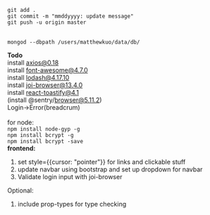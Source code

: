 `git add .`<br/>
`git commit -m "mmddyyyy: update message"`<br/>
`git push -u origin master`<br/><br/>

`mongod --dbpath /users/matthewkuo/data/db/`<br/>

**Todo**<br />
install axios@0.18<br />
install font-awesome@4.7.0<br />
install lodash@4.17.10<br />
install joi-browser@13.4.0<br />
install react-toastify@4.1<br />
(install @sentry/browser@5.11.2)<br />
Login->Error(breadcrum)<br />
<br />
for node:<br />
`npm install node-gyp -g`<br />
`npm install bcrypt -g`<br />
`npm install bcrypt -save`<br />
**frontend:**<br/>

1.  set style={{cursor: "pointer"}} for links and clickable stuff<br/>
2.  update navbar using bootstrap and set up dropdown for navbar<br/>
3.  Validate login input with joi-browser

Optional:

1. include prop-types for type checking

